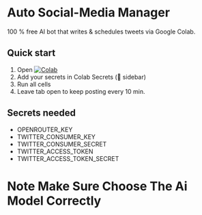 # Auto Social-Media Manager
100 % free AI bot that writes & schedules tweets via Google Colab.

## Quick start
1. Open [![Colab](https://colab.research.google.com/assets/colab-badge.svg)](https://colab.research.google.com/github/Maes808/auto-social-bot/blob/main/main.ipynb)
2. Add your secrets in Colab Secrets (🔑 sidebar)  
3. Run all cells  
4. Leave tab open to keep posting every 10 min.

## Secrets needed
- OPENROUTER_KEY  
- TWITTER_CONSUMER_KEY  
- TWITTER_CONSUMER_SECRET  
- TWITTER_ACCESS_TOKEN  
- TWITTER_ACCESS_TOKEN_SECRET
# Note Make Sure Choose The Ai Model Correctly 
